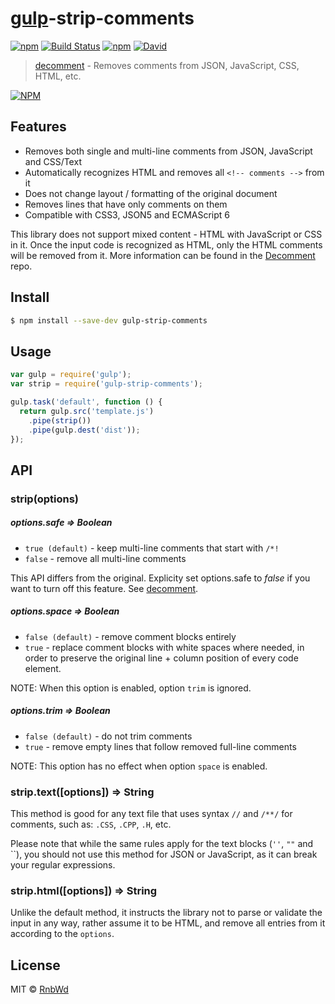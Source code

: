 # [gulp](http://gulpjs.com)-strip-comments

[![npm](https://img.shields.io/npm/v/gulp-strip-comments.svg)](https://www.npmjs.com/package/gulp-strip-comments)
[![Build Status](https://img.shields.io/travis/RnbWd/gulp-strip-comments.svg?style=flat-square)](https://travis-ci.org/RnbWd/gulp-strip-comments)
[![npm](https://img.shields.io/npm/dt/gulp-strip-comments.svg)](https://www.npmjs.com/package/gulp-strip-comments)
[![David](https://david-dm.org/rnbwd/gulp-strip-comments.svg)](https://david-dm.org/rnbwd/gulp-strip-comments)



> [decomment](https://github.com/vitaly-t/decomment/) - Removes comments from JSON, JavaScript, CSS, HTML, etc.

[![NPM](https://nodei.co/npm-dl/gulp-strip-comments.png)](https://nodei.co/npm/gulp-strip-comments/)

## Features

* Removes both single and multi-line comments from JSON, JavaScript and CSS/Text
* Automatically recognizes HTML and removes all `<!-- comments -->` from it
* Does not change layout / formatting of the original document
* Removes lines that have only comments on them
* Compatible with CSS3, JSON5 and ECMAScript 6

This library does not support mixed content - HTML with JavaScript or CSS in it.
Once the input code is recognized as HTML, only the HTML comments will be removed from it. More information can be found in the [Decomment](https://github.com/vitaly-t/decomment) repo.

## Install

```sh
$ npm install --save-dev gulp-strip-comments
```

## Usage

```js
var gulp = require('gulp');
var strip = require('gulp-strip-comments');

gulp.task('default', function () {
  return gulp.src('template.js')
    .pipe(strip())
    .pipe(gulp.dest('dist'));
});
```

## API

### strip(options)

##### options.safe ⇒ Boolean
* `true (default)` - keep multi-line comments that start with `/*!`
* `false` - remove all multi-line comments

This API differs from the original. Explicity set options.safe to *false* if you want to turn off this feature. See [decomment](https://github.com/vitaly-t/decomment#api).

##### options.space ⇒ Boolean

* `false (default)` - remove comment blocks entirely
* `true` - replace comment blocks with white spaces where needed, in order to preserve the original line + column position of every code element.

NOTE: When this option is enabled, option `trim` is ignored.

##### options.trim ⇒ Boolean
* `false (default)` - do not trim comments
* `true` - remove empty lines that follow removed full-line comments

NOTE: This option has no effect when option `space` is enabled.

### strip.text([options]) ⇒ String

This method is good for any text file that uses syntax `//` and `/**/` for comments, such as: `.CSS`, `.CPP`, `.H`, etc.

Please note that while the same rules apply for the text blocks (`''`, `""` and \`\`), you should not use this method for JSON or JavaScript, as it can break your regular expressions.

### strip.html([options]) ⇒ String

Unlike the default method, it instructs the library not to parse or validate the input in any way, rather assume it to be HTML, and remove all <!-- comment --> entries from it according to the `options`.

## License

MIT © [RnbWd](https://github.com/RnbWd)

